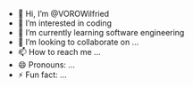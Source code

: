 - 👋 Hi, I’m @VOROWilfried
- 👀 I’m interested in coding
- 🌱 I’m currently learning software engineering 
- 💞️ I’m looking to collaborate on ...
- 📫 How to reach me ...
- 😄 Pronouns: ...
- ⚡ Fun fact: ...

<!---
VOROWilfried/VOROWilfried is a ✨ special ✨ repository because its `README.md` (this file) appears on your GitHub profile.
You can click the Preview link to take a look at your changes.
--->
